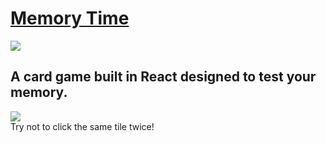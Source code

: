 # [Memory Time](https://literalsunbear.github.io/reactMemory/)
![](/src/header.png)
## A card game built in React designed to test your memory.
![](/src/tiles.png)
<br>
Try not to click the same tile twice!

